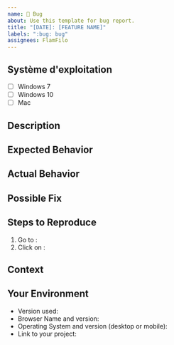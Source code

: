 ```yaml
---
name: 🐛 Bug
about: Use this template for bug report.
title: "[DATE]: [FEATURE NAME]"
labels: ":bug: bug"
assignees: FlamFilo
---
```


<!--- Provide a general summary of the issue in the Title above -->

## Système d'exploitation
- [ ] Windows 7
- [ ] Windows 10
- [ ] Mac

## Description
<!--- Provide a more detailed introduction to the issue itself, and why you consider it to be a bug -->

## Expected Behavior
<!--- Tell us what should happen -->

## Actual Behavior
<!--- Tell us what happens instead -->

## Possible Fix
<!--- Not obligatory, but suggest a fix or reason for the bug -->

## Steps to Reproduce
<!--- Provide a link to a live example, or an unambiguous set of steps to -->
<!--- reproduce this bug. Include code to reproduce, if relevant -->
1. Go to :
2. Click on : 


## Context
<!--- How has this bug affected you? What were you trying to accomplish? -->

## Your Environment
<!--- Include as many relevant details about the environment you experienced the bug in -->
* Version used:
* Browser Name and version:
* Operating System and version (desktop or mobile):
* Link to your project: 
